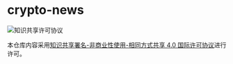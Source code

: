 # crypto-news

<img alt="知识共享许可协议" style="border-width:0" src="https://cdn.jsdelivr.net/npm/@creativecommons/vocabulary@2020.11.3/assets/license_badges/small/by_nc_sa.svg" />

本仓库内容采用<a rel="license" href="https://creativecommons.org/licenses/by-nc-sa/4.0/">知识共享署名-非商业性使用-相同方式共享 4.0 国际许可协议</a>进行许可。
